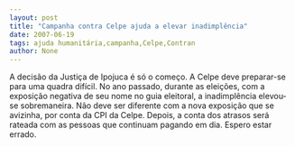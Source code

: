```yaml
---
layout: post
title: "Campanha contra Celpe ajuda a elevar inadimplência"
date: 2007-06-19
tags: ajuda humanitária,campanha,Celpe,Contran
author: None
---
```

A decis&atilde;o da Justi&ccedil;a de Ipojuca &eacute; s&oacute; o come&ccedil;o.
A Celpe deve preparar-se para uma quadra dif&iacute;cil.
No ano passado, durante as elei&ccedil;&otilde;es, com a exposi&ccedil;&atilde;o negativa de seu nome no guia eleitoral, a inadimpl&ecirc;ncia elevou-se sobremaneira. N&atilde;o deve ser diferente com a nova exposi&ccedil;&atilde;o que se avizinha, por conta da CPI da Celpe.
Depois, a conta dos atrasos ser&aacute; rateada com as pessoas que continuam pagando em dia. Espero estar errado. 